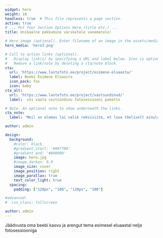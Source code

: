 ```yaml
---
widget: hero
weight: 10
headless: true  # This file represents a page section.
active: true
# ... Put Your Section Options Here (title etc.) ...
title: Unikaalne pakkumine värsketele vanematele!

# Hero image (optional). Enter filename of an image in the assets/media/ folder.
hero_media: 'hero3.png'

# Call to action links (optional).
#   Display link(s) by specifying a URL and label below. Icon is optional for `cta`.
#   Remove a link/note by deleting a cta/note block.
cta:
  url: 'https://www.lastefoto.ee/project/esimene-eluaasta/'
  label: Beebi Esimene Eluaasta
  icon_pack: fas
  icon: baby
cta_alt:
  url: 'https://www.lastefoto.ee/project/vastsundinud/'
  label:  või vaata vastsündinu fotosessiooni pakette

# Note. An optional note to show underneath the links.
cta_note:
  label: 'Meil on olemas lai valik rekvisiite, et luua tõeliselt ainulaadse fotosessiooni!'

author: admin

design:
  background:
    #color: black
    #gradient_start: '#00ff00'
    #gradient_end: '#000000'
    image: hero.jpg
    #image_darken: 0.9
    image_size: cover
    image_position: right
    image_parallax: true
    text_color_light: true
  spacing:
    padding: ["120px", "100", "120px", "100"]

#advanced:
#  css_class: fullscreen

author: admin
---
```

Jäädvusta oma beebi kasvu ja arengut tema esimesel eluaastal nelja fotosessiooniga 